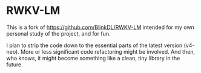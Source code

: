 # RWKV-LM

This is a fork of https://github.com/BlinkDL/RWKV-LM intended for my own 
personal study of the project, and for fun. 

I plan to strip the code down to the essential parts of the latest version
(v4-neo). More or less significant code refactoring might be involved.
And then, who knows, it might become something like a clean, tiny library
in the future.
